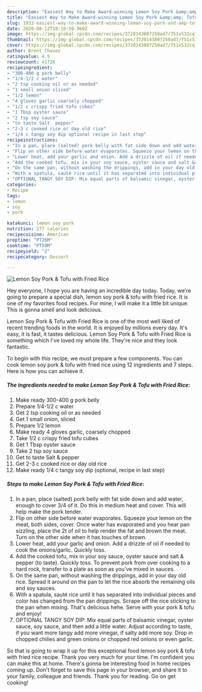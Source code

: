 ```yaml
---
description: "Easiest Way to Make Award-winning Lemon Soy Pork &amp;amp; Tofu with Fried Rice"
title: "Easiest Way to Make Award-winning Lemon Soy Pork &amp;amp; Tofu with Fried Rice"
slug: 1933-easiest-way-to-make-award-winning-lemon-soy-pork-and-amp-tofu-with-fried-rice
date: 2020-08-12T18:10:59.960Z
image: https://img-global.cpcdn.com/recipes/3720143807250ad7/751x532cq70/lemon-soy-pork-tofu-with-fried-rice-recipe-main-photo.jpg
thumbnail: https://img-global.cpcdn.com/recipes/3720143807250ad7/751x532cq70/lemon-soy-pork-tofu-with-fried-rice-recipe-main-photo.jpg
cover: https://img-global.cpcdn.com/recipes/3720143807250ad7/751x532cq70/lemon-soy-pork-tofu-with-fried-rice-recipe-main-photo.jpg
author: Brent Chavez
ratingvalue: 4.5
reviewcount: 41726
recipeingredient:
- "300-400 g pork belly"
- "1/4-1/2 c water"
- "2 tsp cooking oil or as needed"
- "1 small onion sliced"
- "1/2 lemon"
- "4 gloves garlic coarsely chopped"
- "1/2 c crispy fried tofu cubes"
- "1 Tbsp oyster sauce"
- "2 tsp soy sauce"
- "to taste Salt  pepper"
- "2-3 c cooked rice or day old rice"
- "1/4 c tangy soy dip optional recipe in last step"
recipeinstructions:
- "In a pan, place (salted) pork belly with fat side down and add water, enough to cover 3/4 of it. Do this in medium heat and cover. This will help make the pork tender."
- "Flip on other side before water evaporates. Squeeze your lemon on the meat, both sides, cover. Once water has evaporated and you hear pan sizzling, place the 2t of oil to help render the fat and brown the meat. Turn on the other side when it has touches of brown."
- "Lower heat, add your garlic and onion. Add a drizzle of oil if needed to cook the onions/garlic. Quickly toss."
- "Add the cooked tofu, mix in your soy sauce, oyster sauce and salt &amp; pepper (to taste). Quickly toss. To prevent pork from over cooking to a hard rock, transfer to a plate as soon as you&#39;ve mixed in sauces."
- "On the same pan, without washing the drippings, add in your day old rice. Spread it around on the pan to let the rice absorb the remaining oils and soy sauces."
- "With a spatula, sauté rice until it has separated into individual pieces and color has changed from the pan drippings. Scrape off the rice sticking to the pan when mixing. That&#39;s delicious hehe. Serve with your pork &amp; tofu and enjoy!"
- "OPTIONAL TANGY SOY DIP: Mix equal parts of balsamic vinegar, oyster sauce, soy sauce, and then add a little water. Adjust according to taste, if you want more tangy add more vinegar, if salty add more soy. Drop in chopped chilies and green onions or chopped red onions or even garlic."
categories:
- Recipe
tags:
- lemon
- soy
- pork

katakunci: lemon soy pork 
nutrition: 277 calories
recipecuisine: American
preptime: "PT26M"
cooktime: "PT59M"
recipeyield: "2"
recipecategory: Dessert

---
```



![Lemon Soy Pork &amp; Tofu with Fried Rice](https://img-global.cpcdn.com/recipes/3720143807250ad7/751x532cq70/lemon-soy-pork-tofu-with-fried-rice-recipe-main-photo.jpg)

Hey everyone, I hope you are having an incredible day today. Today, we're going to prepare a special dish, lemon soy pork &amp; tofu with fried rice. It is one of my favorites food recipes. For mine, I will make it a little bit unique. This is gonna smell and look delicious.



Lemon Soy Pork &amp; Tofu with Fried Rice is one of the most well liked of recent trending foods in the world. It is enjoyed by millions every day. It's easy, it is fast, it tastes delicious. Lemon Soy Pork &amp; Tofu with Fried Rice is something which I've loved my whole life. They're nice and they look fantastic.


To begin with this recipe, we must prepare a few components. You can cook lemon soy pork &amp; tofu with fried rice using 12 ingredients and 7 steps. Here is how you can achieve it.

<!--inarticleads1-->

##### The ingredients needed to make Lemon Soy Pork &amp; Tofu with Fried Rice:

1. Make ready 300-400 g pork belly
1. Prepare 1/4-1/2 c water
1. Get 2 tsp cooking oil or as needed
1. Get 1 small onion, sliced
1. Prepare 1/2 lemon
1. Make ready 4 gloves garlic, coarsely chopped
1. Take 1/2 c crispy fried tofu cubes
1. Get 1 Tbsp oyster sauce
1. Take 2 tsp soy sauce
1. Get to taste Salt &amp; pepper
1. Get 2-3 c cooked rice or day old rice
1. Make ready 1/4 c tangy soy dip (optional, recipe in last step)




<!--inarticleads2-->

##### Steps to make Lemon Soy Pork &amp; Tofu with Fried Rice:

1. In a pan, place (salted) pork belly with fat side down and add water, enough to cover 3/4 of it. Do this in medium heat and cover. This will help make the pork tender.
1. Flip on other side before water evaporates. Squeeze your lemon on the meat, both sides, cover. Once water has evaporated and you hear pan sizzling, place the 2t of oil to help render the fat and brown the meat. Turn on the other side when it has touches of brown.
1. Lower heat, add your garlic and onion. Add a drizzle of oil if needed to cook the onions/garlic. Quickly toss.
1. Add the cooked tofu, mix in your soy sauce, oyster sauce and salt &amp; pepper (to taste). Quickly toss. To prevent pork from over cooking to a hard rock, transfer to a plate as soon as you&#39;ve mixed in sauces.
1. On the same pan, without washing the drippings, add in your day old rice. Spread it around on the pan to let the rice absorb the remaining oils and soy sauces.
1. With a spatula, sauté rice until it has separated into individual pieces and color has changed from the pan drippings. Scrape off the rice sticking to the pan when mixing. That&#39;s delicious hehe. Serve with your pork &amp; tofu and enjoy!
1. OPTIONAL TANGY SOY DIP: Mix equal parts of balsamic vinegar, oyster sauce, soy sauce, and then add a little water. Adjust according to taste, if you want more tangy add more vinegar, if salty add more soy. Drop in chopped chilies and green onions or chopped red onions or even garlic.




So that is going to wrap it up for this exceptional food lemon soy pork &amp; tofu with fried rice recipe. Thank you very much for your time. I'm confident you can make this at home. There's gonna be interesting food in home recipes coming up. Don't forget to save this page in your browser, and share it to your family, colleague and friends. Thank you for reading. Go on get cooking!
